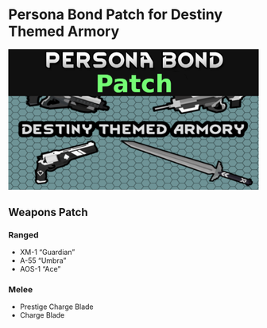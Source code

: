 # Persona Bond Patch for Destiny Themed Armory


![](https://github.com/Daria40K/Persona-Bond-Patch-for-Destiny-Themed-Armory/blob/main/About/Preview.png)

## Weapons Patch
### Ranged
- XM-1 “Guardian”
- A-55 “Umbra”
- AOS-1 “Ace”

### Melee
- Prestige Charge Blade
- Charge Blade
